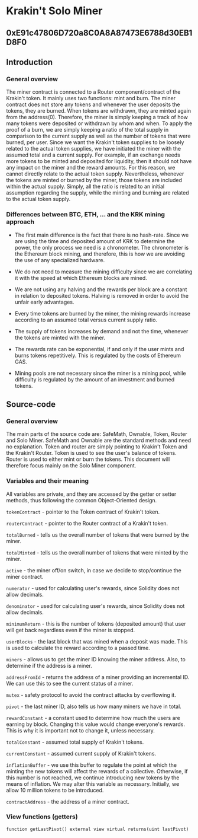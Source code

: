 # Krakin't Solo Miner
## 0xE91c47806D720a8C0A8A87473E6788d30EB1D8F0

## Introduction
### General overview
The miner contract is connected to a Router component/contract of the Krakin't token. It mainly uses two functions: mint and burn. The miner contract does not store any tokens and whenever the user deposits the tokens, they are burned. When tokens are withdrawn, they are minted again from the address(0). Therefore, the miner is simply keeping a track of how many tokens were deposited or withdrawn by whom and when. To apply the proof of a burn, we are simply keeping a ratio of the total supply in comparison to the current supply as well as the number of tokens that were burned, per user. Since we want the Krakin't token supplies to be loosely related to the actual token supplies, we have initiated the miner with the assumed total and a current supply. For example, if an exchange needs more tokens to be minted and deposited for liquidity, then it should not have any impact on the miner and the reward amounts. For this reason, we cannot directly relate to the actual token supply. Nevertheless, whenever the tokens are minted or burned by the miner, those tokens are included within the actual supply. Simply, all the ratio is related to an initial assumption regarding the supply, while the minting and burning are related to the actual token supply.

### Differences between BTC, ETH, ... and the KRK mining approach
- The first main difference is the fact that there is no hash-rate. Since we are using the time and deposited amount of KRK to determine the power, the only process we need is a chronometer. The chronometer is the Ethereum block mining, and therefore, this is how we are avoiding the use of any specialized hardware.

- We do not need to measure the mining difficulty since we are correlating it with the speed at which Ethereum blocks are mined.

- We are not using any halving and the rewards per block are a constant in relation to deposited tokens. Halving is removed in order to avoid the unfair early advantages.

- Every time tokens are burned by the miner, the mining rewards increase according to an assumed total versus current supply ratio.

- The supply of tokens increases by demand and not the time, whenever the tokens are minted with the miner.

- The rewards rate can be exponential, if and only if the user mints and burns tokens repetitively. This is regulated by the costs of Ethereum GAS.

- Mining pools are not necessary since the miner is a mining pool, while difficulty is regulated by the amount of an investment and burned tokens.

## Source-code
### General overview
The main parts of the source code are: SafeMath, Ownable, Token, Router and Solo Miner.  SafeMath and Ownable are the standard methods and need no explanation. Token and router are simply pointing to Krakin't Token and the Krakin't Router. Token is used to see the user's balance of tokens. Router is used to either mint or burn the tokens. This document will therefore focus mainly on the Solo Miner component.

### Variables and their meaning
All variables are private, and they are accessed by the getter or setter methods, thus following the common Object-Oriented design.

`tokenContract` - pointer to the Token contract of Krakin't token.

`routerContract` - pointer to the Router contract of a Krakin't token.

`totalBurned` - tells us the overall number of tokens that were burned by the miner.

`totalMinted` - tells us the overall number of tokens that were minted by the miner.

`active` - the miner off/on switch, in case we decide to stop/continue the miner contract.

`numerator` - used for calculating user's rewards, since Solidity does not allow decimals.

`denominator` - used for calculating user's rewards, since Solidity does not allow decimals.

`minimumReturn` - this is the number of tokens (deposited amount) that user will get back regardless even if the miner is stopped.

`userBlocks` - the last block that was mined when a deposit was made. This is used to calculate the reward according to a passed time.

`miners` - allows us to get the miner ID knowing the miner address. Also, to determine if the address is a miner.

`addressFromId` - returns the address of a miner providing an incremental ID. We can use this to see the current status of a miner.

`mutex` - safety protocol to avoid the contract attacks by overflowing it.

`pivot` - the last miner ID, also tells us how many miners we have in total.

`rewardConstant` - a constant used to determine how much the users are earning by block. Changing this value would change everyone's rewards. This is why it is important not to change it, unless necessary.

`totalConstant` - assumed total supply of Krakin't tokens.

`currentConstant` - assumed current supply of Krakin't tokens.

`inflationBuffer` - we use this buffer to regulate the point at which the minting the new tokens will affect the rewards of a collective. Otherwise, if this number is not reached, we continue introducing new tokens by the means of inflation. We may alter this variable as necessary. Initially, we allow 10 million tokens to be introduced.

`contractAddress` - the address of a miner contract.

### View functions (getters)

`function getLastPivot() external view virtual returns(uint lastPivot) `

